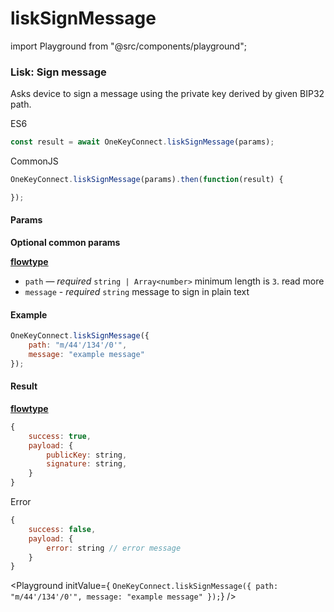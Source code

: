 # liskSignMessage

import Playground from "@src/components/playground";

### Lisk: Sign message

Asks device to sign a message using the private key derived by given BIP32 path.

ES6

```javascript
const result = await OneKeyConnect.liskSignMessage(params);
```

CommonJS

```javascript
OneKeyConnect.liskSignMessage(params).then(function(result) {

});
```

#### Params

**Optional common params**

[**flowtype**](https://github.com/OneKeyHQ/connect/blob/onekey/src/js/types/lisk.js#L109-L112)

* `path` — _required_ `string | Array<number>` minimum length is `3`. read more
* `message` - _required_ `string` message to sign in plain text

#### Example

```javascript
OneKeyConnect.liskSignMessage({
    path: "m/44'/134'/0'",
    message: "example message"
});
```

#### Result

[**flowtype**](https://github.com/OneKeyHQ/connect/blob/onekey/src/js/types/response.js#L104-L106)

```javascript
{
    success: true,
    payload: {
        publicKey: string,
        signature: string,
    }
}
```

Error

```javascript
{
    success: false,
    payload: {
        error: string // error message
    }
}
```

\<Playground initValue={ `OneKeyConnect.liskSignMessage({ path: "m/44'/134'/0'", message: "example message" });`} />
